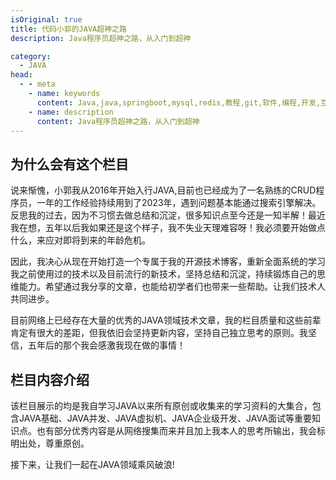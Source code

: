 ```yaml
---
isOriginal: true
title: 代码小郭的JAVA超神之路
description: Java程序员超神之路，从入门到超神

category:
  - JAVA
head:
  - - meta
    - name: keywords
      content: Java,java,springboot,mysql,redis,教程,git,软件,编程,开发,互联网,Java 基础,Java 教程,Java程序员超神之路,Java 入门
    - name: description
      content: Java程序员超神之路，从入门到超神
---
```


## 为什么会有这个栏目
说来惭愧，小郭我从2016年开始入行JAVA,目前也已经成为了一名熟练的CRUD程序员，一年的工作经验持续用到了2023年，遇到问题基本能通过搜索引擎解决。反思我的过去，因为不习惯去做总结和沉淀，很多知识点至今还是一知半解！最近我在想，五年以后我如果还是这个样子，我不失业天理难容呀！我必须要开始做点什么，来应对即将到来的年龄危机。<br/>

因此，我决心从现在开始打造一个专属于我的开源技术博客，重新全面系统的学习我之前使用过的技术以及目前流行的新技术，坚持总结和沉淀，持续锻炼自己的思维能力。希望通过我分享的文章，也能给初学者们也带来一些帮助。让我们技术人共同进步。<br/>

目前网络上已经存在大量的优秀的JAVA领域技术文章，我的栏目质量和这些前辈肯定有很大的差距，但我依旧会坚持更新内容，坚持自己独立思考的原则。我坚信，五年后的那个我会感激我现在做的事情！

## 栏目内容介绍
该栏目展示的均是我自学习JAVA以来所有原创或收集来的学习资料的大集合，包含JAVA基础、JAVA并发、JAVA虚拟机、JAVA企业级开发、JAVA面试等重要知识点。也有部分优秀内容是从网络搜集而来并且加上我本人的思考所输出，我会标明出处，尊重原创。<br/>

接下来，让我们一起在JAVA领域乘风破浪!



<!-- - [Markdown 展示](markdown.md)

- [页面展示](page.md)

- [禁用展示](disable.md)

- [加密展示](encrypt.md) -->

